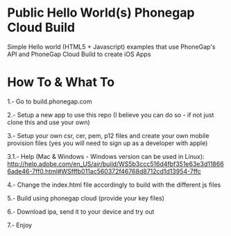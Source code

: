 Public Hello World(s) Phonegap Cloud Build
==========================================

Simple Hello world (HTML5 + Javascript) examples that use PhoneGap's API and PhoneGap Cloud Build to create iOS Apps


How To & What To
================

1.- Go to build.phonegap.com

2.- Setup a new app to use this repo (I believe you can do so - if not just clone this and use your own)

3.- Setup your own csr, cer, pem, p12 files and create your own mobile provision files (yes you will need to sign up as a developer with apple)

3.1.- Help (Mac & Windows - Windows version can be used in Linux): http://help.adobe.com/en_US/air/build/WS5b3ccc516d4fbf351e63e3d118666ade46-7ff0.html#WSfffb011ac560372f46768d8712cd1d13954-7ffc

4.- Change the index.html file accordingly to build with the different js files

5.- Build using phonegap cloud (provide your key files)

6.- Download ipa, send it to your device and try out

7.- Enjoy